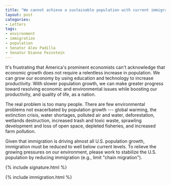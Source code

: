 ```yaml
---
title: "We cannot achieve a sustainable population with current immigration levels"
layout: post
categories:
- Letters
tags:
- environment
- immigration
- population
- Senator Alex Padilla
- Senator Dianne Feinstein
---
```


It's frustrating that America's prominent economists can't acknowledge that economic growth does not require a relentless increase in population. We can grow our economy by using education and technology to increase productivity. With slower population growth, we can make greater progress toward resolving economic and environmental issues while boosting our productivity, and quality of life, as a nation.

The real problem is too many people. There are few environmental problems not exacerbated by population growth --- global warming, the extinction crisis, water shortages, polluted air and water, deforestation, wetlands destruction, increased trash and toxic waste, sprawling development and loss of open space, depleted fisheries, and increased farm pollution.

Given that immigration is driving almost all U.S. population growth, immigration must be reduced to well below current levels. To relieve the growing pressures on our environment, please work to stabilize the U.S. population by reducing immigration (e.g., limit "chain migration").

{% include signature.html %}

{% include immigration.html %}

